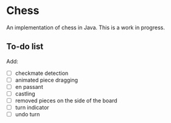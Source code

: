 # Chess

An implementation of chess in Java. This is a work in progress.

## To-do list

Add:
- [ ] checkmate detection
- [ ] animated piece dragging
- [ ] en passant
- [ ] castling
- [ ] removed pieces on the side of the board
- [ ] turn indicator
- [ ] undo turn
